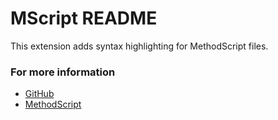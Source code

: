 # MScript README

This extension adds syntax highlighting for MethodScript files.

### For more information

* [GitHub](https://github.com/lukecfairchild/MethodScriptSyntax)
* [MethodScript](https://methodscript.com)
